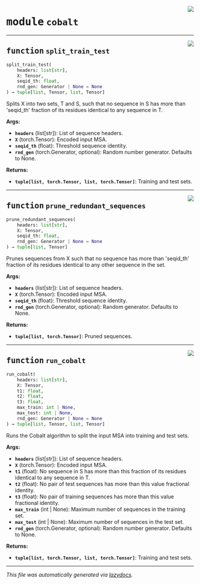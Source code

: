<!-- markdownlint-disable -->

<a href="https://github.com/spqb/adabmDCApy/adabmDCA/cobalt.py#L0"><img align="right" style="float:right;" src="https://img.shields.io/badge/-source-cccccc?style=flat-square"></a>

# <kbd>module</kbd> `cobalt`





---

<a href="https://github.com/spqb/adabmDCApy/adabmDCA/cobalt.py#L17"><img align="right" style="float:right;" src="https://img.shields.io/badge/-source-cccccc?style=flat-square"></a>

## <kbd>function</kbd> `split_train_test`

```python
split_train_test(
    headers: list[str],
    X: Tensor,
    seqid_th: float,
    rnd_gen: Generator | None = None
) → tuple[list, Tensor, list, Tensor]
```

Splits X into two sets, T and S, such that no sequence in S has more than 'seqid_th' fraction of its residues identical to any sequence in T. 



**Args:**
 
 - <b>`headers`</b> (list[str]):  List of sequence headers. 
 - <b>`X`</b> (torch.Tensor):  Encoded input MSA. 
 - <b>`seqid_th`</b> (float):  Threshold sequence identity. 
 - <b>`rnd_gen`</b> (torch.Generator, optional):  Random number generator. Defaults to None. 



**Returns:**
 
 - <b>`tuple[list, torch.Tensor, list, torch.Tensor]`</b>:  Training and test sets. 


---

<a href="https://github.com/spqb/adabmDCApy/adabmDCA/cobalt.py#L66"><img align="right" style="float:right;" src="https://img.shields.io/badge/-source-cccccc?style=flat-square"></a>

## <kbd>function</kbd> `prune_redundant_sequences`

```python
prune_redundant_sequences(
    headers: list[str],
    X: Tensor,
    seqid_th: float,
    rnd_gen: Generator | None = None
) → tuple[list, Tensor]
```

Prunes sequences from X such that no sequence has more than 'seqid_th' fraction of its residues identical to any other sequence in the set. 



**Args:**
 
 - <b>`headers`</b> (list[str]):  List of sequence headers. 
 - <b>`X`</b> (torch.Tensor):  Encoded input MSA. 
 - <b>`seqid_th`</b> (float):  Threshold sequence identity. 
 - <b>`rnd_gen`</b> (torch.Generator, optional):  Random generator. Defaults to None. 



**Returns:**
 
 - <b>`tuple[list, torch.Tensor]`</b>:  Pruned sequences. 


---

<a href="https://github.com/spqb/adabmDCApy/adabmDCA/cobalt.py#L95"><img align="right" style="float:right;" src="https://img.shields.io/badge/-source-cccccc?style=flat-square"></a>

## <kbd>function</kbd> `run_cobalt`

```python
run_cobalt(
    headers: list[str],
    X: Tensor,
    t1: float,
    t2: float,
    t3: float,
    max_train: int | None,
    max_test: int | None,
    rnd_gen: Generator | None = None
) → tuple[list, Tensor, list, Tensor]
```

Runs the Cobalt algorithm to split the input MSA into training and test sets. 



**Args:**
 
 - <b>`headers`</b> (list[str]):  List of sequence headers. 
 - <b>`X`</b> (torch.Tensor):  Encoded input MSA. 
 - <b>`t1`</b> (float):  No sequence in S has more than this fraction of its residues identical to any sequence in T. 
 - <b>`t2`</b> (float):  No pair of test sequences has more than this value fractional identity. 
 - <b>`t3`</b> (float):  No pair of training sequences has more than this value fractional identity. 
 - <b>`max_train`</b> (int | None):  Maximum number of sequences in the training set. 
 - <b>`max_test`</b> (int | None):  Maximum number of sequences in the test set. 
 - <b>`rnd_gen`</b> (torch.Generator, optional):  Random number generator. Defaults to None. 



**Returns:**
 
 - <b>`tuple[list, torch.Tensor, list, torch.Tensor]`</b>:  Training and test sets. 




---

_This file was automatically generated via [lazydocs](https://github.com/ml-tooling/lazydocs)._
